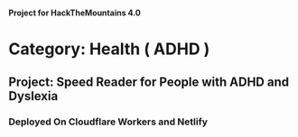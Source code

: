 #### Project for HackTheMountains 4.0
# Category: Health ( ADHD )

## Project: Speed Reader for People with ADHD and Dyslexia
### Deployed On Cloudflare Workers and Netlify
